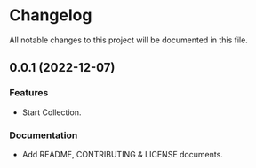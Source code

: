 <!--- BEGIN HEADER -->
# Changelog

All notable changes to this project will be documented in this file.
<!--- END HEADER -->

## 0.0.1 (2022-12-07)

### Features

* Start Collection.

### Documentation

* Add README, CONTRIBUTING & LICENSE documents.
